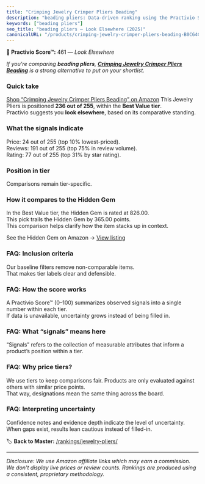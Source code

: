 ```yaml
---
title: "Crimping Jewelry Crimper Pliers Beading"
description: "beading pliers: Data-driven ranking using the Practivio Score™. Positioned by quality, value, demand, findability, momentum."
keywords: ["beading pliers"]
seo_title: "beading pliers — Look Elsewhere (2025)"
canonicalURL: "/products/crimping-jewelry-crimper-pliers-beading-B0CG4C18FT/"
---
```


**🚫 Practivio Score™:** 461 — _Look Elsewhere_


*If you're comparing **beading pliers**, **[Crimping Jewelry Crimper Pliers Beading](https://www.amazon.com/dp/B0CG4C18FT?tag=practivio-20)** is a strong alternative to put on your shortlist.*
### Quick take
[Shop “Crimping Jewelry Crimper Pliers Beading” on Amazon](https://www.amazon.com/dp/B0CG4C18FT?tag=practivio-20)
This Jewelry Pliers is positioned **236 out of 255**, within the **Best Value tier**.  
Practivio suggests you **look elsewhere**, based on its comparative standing.

### What the signals indicate
Price: 24 out of 255 (top 10% lowest-priced).  
Reviews: 191 out of 255 (top 75% in review volume).  
Rating: 77 out of 255 (top 31% by star rating).  

### Position in tier
Comparisons remain tier-specific.

### How it compares to the Hidden Gem
In the Best Value tier, the Hidden Gem is rated at 826.00.  
This pick trails the Hidden Gem by 365.00 points.  
This comparison helps clarify how the item stacks up in context.  

See the Hidden Gem on Amazon → [View listing](https://www.amazon.com/dp/B07C5PM8L4?tag=practivio-20)

### FAQ: Inclusion criteria
Our baseline filters remove non-comparable items.  
That makes tier labels clear and defensible.

### FAQ: How the score works
A Practivio Score™ (0–100) summarizes observed signals into a single number within each tier.  
If data is unavailable, uncertainty grows instead of being filled in.

### FAQ: What “signals” means here
“Signals” refers to the collection of measurable attributes that inform a product’s position within a tier.

### FAQ: Why price tiers?
We use tiers to keep comparisons fair. Products are only evaluated against others with similar price points.  
That way, designations mean the same thing across the board.

### FAQ: Interpreting uncertainty
Confidence notes and evidence depth indicate the level of uncertainty.  
When gaps exist, results lean cautious instead of filled-in.


🏷️ **Back to Master:** [/rankings/jewelry-pliers/](/rankings/jewelry-pliers/)

---
_Disclosure: We use Amazon affiliate links which may earn a commission. We don’t display live prices or review counts. Rankings are produced using a consistent, proprietary methodology._
